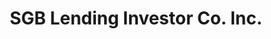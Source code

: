 ---
title: "SGB Lending Investor Co. Inc."
url: /antipolo/sgb-lending-investor-co-inc/
shop: Leiher
---